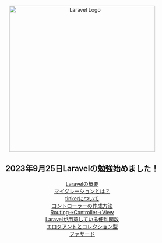 <div align="center">
  <p><a href="https://laravel.com" target="_blank"><img src="https://raw.githubusercontent.com/laravel/art/master/logo-lockup/5%20SVG/2%20CMYK/1%20Full%20Color/laravel-logolockup-cmyk-red.svg" width="400" alt="Laravel Logo"></a></p>

  <h2>2023年9月25日Laravelの勉強始めました！</h2>
  
[Laravelの概要](https://github.com/JOHYEONJUN39/Laravel_Study/blob/master/StudyWiki/%E6%A6%82%E8%A6%81.md)  
[マイグレーションとは？](https://github.com/JOHYEONJUN39/Laravel_Study/blob/master/StudyWiki/%E3%83%9E%E3%82%A4%E3%82%B0%E3%83%AC%E3%83%BC%E3%82%B7%E3%83%A7%E3%83%B3.md)  
[tinkerについて](https://github.com/JOHYEONJUN39/Laravel_Study/blob/master/StudyWiki/tinker.md)  
[コントローラーの作成方法](https://github.com/JOHYEONJUN39/Laravel_Study/blob/master/StudyWiki/%E3%82%B3%E3%83%B3%E3%83%88%E3%83%AD%E3%83%BC%E3%83%A9%E3%83%BC.md)  
[Routing→Controller→View](https://github.com/JOHYEONJUN39/Laravel_Study/blob/master/StudyWiki/Routing%E2%86%92Controller%E2%86%92View.md)  
[Laravelが用意している便利関数](https://github.com/JOHYEONJUN39/Laravel_Study/blob/master/StudyWiki/Laravel%E3%81%8C%E7%94%A8%E6%84%8F%E3%81%97%E3%81%A6%E3%81%84%E3%82%8B%E4%BE%BF%E5%88%A9%E9%96%A2%E6%95%B0.md)  
[エロクアントとコレクション型](https://github.com/JOHYEONJUN39/Laravel_Study/blob/master/StudyWiki/%E3%82%A8%E3%83%AD%E3%82%AF%E3%82%A2%E3%83%B3%E3%83%88%E3%81%A8%E3%82%B3%E3%83%AC%E3%82%AF%E3%82%B7%E3%83%A7%E3%83%B3%E5%9E%8B.md)  
[ファサード](https://github.com/JOHYEONJUN39/Laravel_Study/blob/master/StudyWiki/%E3%83%95%E3%82%A1%E3%82%B5%E3%83%BC%E3%83%89%20(Facade).md)  



  
  
</div>
